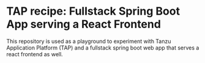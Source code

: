 # TAP recipe: Fullstack Spring Boot App serving a React Frontend

This repository is used as a playground to experiment with Tanzu Application Platform (TAP) and a fullstack
spring boot web app that serves a react frontend as well.

